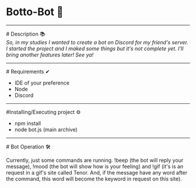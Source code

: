 # Botto-Bot 🤖
<hr>
# Description 📚 <br>
<i>So, in my studies I wanted to create a bot on Discord for my friend's server. I started the project and I maked some things but it's not complete yet. I'll bring another features later! See ya!</i>
<hr>
# Requirements ✔ <br>
<ul>
  <li>IDE of your preference</li>
  <li>Node</li>
  <li>Discord</li>
</ul>
<hr>
#Installing/Executing project ⚙ <br>
<ul>
  <li>npm install</li>
  <li>node bot.js (main archive)</li>
</ul>
<hr>
# Bot Operation 🛠
<br>
<p>Currently, just some commands are running. !beep (the bot will reply your message), !mood (the bot will show how is your feeling) and !gif (it's is an request in
a gif's site called Tenor. And, if the message have any word after the command, this word will become the keyword in request on this site).</p>
